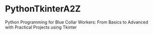 # PythonTkinterA2Z
Python Programming for Blue Collar Workers: From Basics to Advanced with Practical Projects using Tkinter
